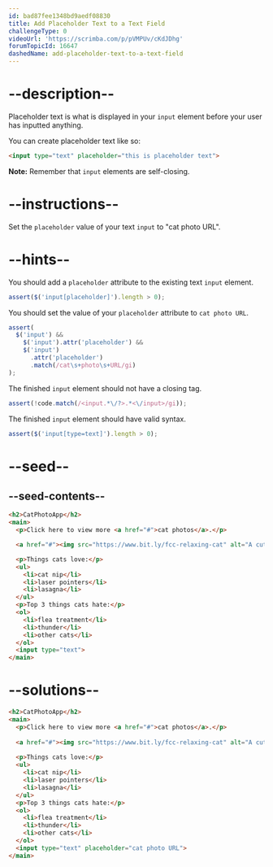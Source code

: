 ```yaml
---
id: bad87fee1348bd9aedf08830
title: Add Placeholder Text to a Text Field
challengeType: 0
videoUrl: 'https://scrimba.com/p/pVMPUv/cKdJDhg'
forumTopicId: 16647
dashedName: add-placeholder-text-to-a-text-field
---
```


# --description--

Placeholder text is what is displayed in your `input` element before your user has inputted anything.

You can create placeholder text like so:

```html
<input type="text" placeholder="this is placeholder text">
```

**Note:** Remember that `input` elements are self-closing.

# --instructions--

Set the `placeholder` value of your text `input` to "cat photo URL".

# --hints--

You should add a `placeholder` attribute to the existing text `input` element.

```js
assert($('input[placeholder]').length > 0);
```

You should set the value of your `placeholder` attribute to `cat photo URL`.

```js
assert(
  $('input') &&
    $('input').attr('placeholder') &&
    $('input')
      .attr('placeholder')
      .match(/cat\s+photo\s+URL/gi)
);
```

The finished `input` element should not have a closing tag.

```js
assert(!code.match(/<input.*\/?>.*<\/input>/gi));
```

The finished `input` element should have valid syntax.

```js
assert($('input[type=text]').length > 0);
```

# --seed--

## --seed-contents--

```html
<h2>CatPhotoApp</h2>
<main>
  <p>Click here to view more <a href="#">cat photos</a>.</p>

  <a href="#"><img src="https://www.bit.ly/fcc-relaxing-cat" alt="A cute orange cat lying on its back."></a>

  <p>Things cats love:</p>
  <ul>
    <li>cat nip</li>
    <li>laser pointers</li>
    <li>lasagna</li>
  </ul>
  <p>Top 3 things cats hate:</p>
  <ol>
    <li>flea treatment</li>
    <li>thunder</li>
    <li>other cats</li>
  </ol>
  <input type="text">
</main>
```

# --solutions--

```html
<h2>CatPhotoApp</h2>
<main>
  <p>Click here to view more <a href="#">cat photos</a>.</p>
  
  <a href="#"><img src="https://www.bit.ly/fcc-relaxing-cat" alt="A cute orange cat lying on its back."></a>
  
  <p>Things cats love:</p>
  <ul>
    <li>cat nip</li>
    <li>laser pointers</li>
    <li>lasagna</li>
  </ul>
  <p>Top 3 things cats hate:</p>
  <ol>
    <li>flea treatment</li>
    <li>thunder</li>
    <li>other cats</li>
  </ol>
  <input type="text" placeholder="cat photo URL">
</main>
```
